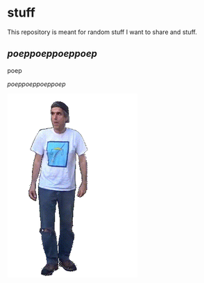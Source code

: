 # stuff
This repository is meant for random stuff I want to share and stuff.

## _poeppoeppoeppoep_

poep

_poeppoeppoeppoep_

![terry](https://github.com/how2cope/stuff/blob/master/assets/terry.gif)
